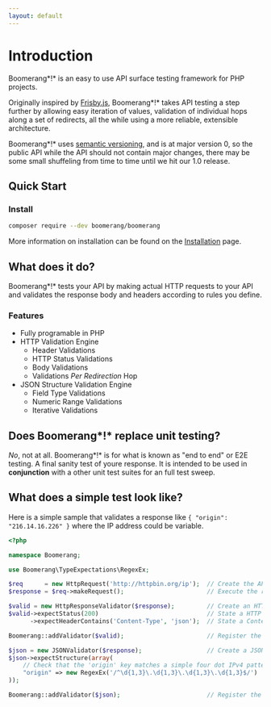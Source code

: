 ```yaml
---
layout: default
---
```


# Introduction

Boomerang*!* is an easy to use API surface testing framework for PHP projects.

Originally inspired by [Frisby.js](https://docs.frisbyjs.com/), Boomerang*!* takes API testing a step further by allowing easy iteration of values, validation of individual hops along a set of redirects, all the while using a more reliable, extensible architecture.

Boomerang*!* uses [semantic versioning](https://semver.org/), and is at major version 0, so the public API while the API should not contain major changes, there may be some small shuffeling from time to time until we hit our 1.0 release.

## Quick Start

### Install

```bash
composer require --dev boomerang/boomerang
```

More information on installation can be found on the [Installation](/install.html) page.

## What does it do?

Boomerang*!* tests your API by making actual HTTP requests to your API and validates the response body and headers according to rules you define.

### Features

- Fully programable in PHP
- HTTP Validation Engine
  - Header Validations
  - HTTP Status Validations
  - Body Validations
  - Validations *Per Redirection* Hop
- JSON Structure Validation Engine
  - Field Type Validations
  - Numeric Range Validations
  - Iterative Validations

## Does Boomerang*!* replace unit testing?

*No*, not at all. Boomerang*!* is for what is known as "end to end" or E2E testing. A final sanity test of youre response.  It is intended to be used in **conjunction** with a other unit test suites for an full test sweep.

## What does a simple test look like?

Here is a simple sample that validates a response like `{ "origin": "216.14.16.226" }` where the IP address could be variable.

```php
<?php

namespace Boomerang;

use Boomerang\TypeExpectations\RegexEx;

$req      = new HttpRequest('http://httpbin.org/ip');  // Create the API Request
$response = $req->makeRequest();                       // Execute the request, return a Response object

$valid = new HttpResponseValidator($response);         // Create an HTTP response validator.
$valid->expectStatus(200)                              // State a HTTP 200 status expectation
      ->expectHeaderContains('Content-Type', 'json');  // State a Content-Type expectation

Boomerang::addValidator($valid);                       // Register the validator with Boomerang

$json = new JSONValidator($response);                  // Create a JSON Validator
$json->expectStructure(array(
	// Check that the 'origin' key matches a simple four dot IPv4 pattern.
	"origin" => new RegexEx('/^\d{1,3}\.\d{1,3}\.\d{1,3}\.\d{1,3}$/')
));

Boomerang::addValidator($json);                        // Register the validator with Boomerang
```
